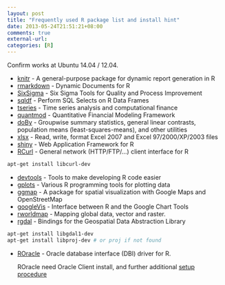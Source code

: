 ```yaml
---
layout: post
title: "Frequently used R package list and install hint"
date: 2013-05-24T21:51:21+08:00
comments: true
external-url:
categories: [R]
---
```


Confirm works at Ubuntu 14.04 / 12.04.

* [knitr](http://cran.r-project.org/web/packages/knitr/) - A general-purpose package for dynamic report generation in R
* [rmarkdown](http://cran.r-project.org/web/packages/rmarkdown/) - Dynamic Documents for R
* [SixSigma](http://cran.r-project.org/web/packages/SixSigma/) - Six Sigma Tools for Quality and Process Improvement
* [sqldf](http://cran.r-project.org/web/packages/sqldf/) - Perform SQL Selects on R Data Frames
* [tseries](http://cran.r-project.org/web/packages/tseries/) - Time series analysis and computational finance
* [quantmod](http://cran.r-project.org/web/packages/quantmod/) - Quantitative Financial Modeling Framework
* [doBy](http://cran.r-project.org/web/packages/doBy/) -  Groupwise summary statistics, general linear contrasts, population means (least-squares-means), and other utilities
* [xlsx](http://cran.r-project.org/web/packages/xlsx/) - Read, write, format Excel 2007 and Excel 97/2000/XP/2003 files
* [shiny](http://cran.r-project.org/web/packages/shiny/) - Web Application Framework for R
* [RCurl](http://cran.r-project.org/web/packages/RCurl/index.html) - General network (HTTP/FTP/...) client interface for R

```bash To install rgdal package
apt-get install libcurl-dev
```

* [devtools](http://cran.r-project.org/web/packages/devtools/) - Tools to make developing R code easier
* [gplots](http://cran.r-project.org/web/packages/gplots/) - Various R programming tools for plotting data
* [ggmap](http://cran.r-project.org/web/packages/ggmap/) - A package for spatial visualization with Google Maps and OpenStreetMap
* [googleVis](http://cran.r-project.org/web/packages/googleVis/) - Interface between R and the Google Chart Tools
* [rworldmap](http://cran.r-project.org/web/packages/rworldmap/) - Mapping global data, vector and raster.
* [rgdal](http://cran.r-project.org/web/packages/rgdal/) - Bindings for the Geospatial Data Abstraction Library

```bash To install rgdal package
apt-get install libgdal1-dev
apt-get install libproj-dev # or proj if not found
```

* [ROracle](http://cran.r-project.org/web/packages/ROracle/) - Oracle database interface (DBI) driver for R.

    ROracle need Oracle Client install, and further additional [setup procedure](/2012/09/16/install-r-and-rstudio-in-ubuntu/)

